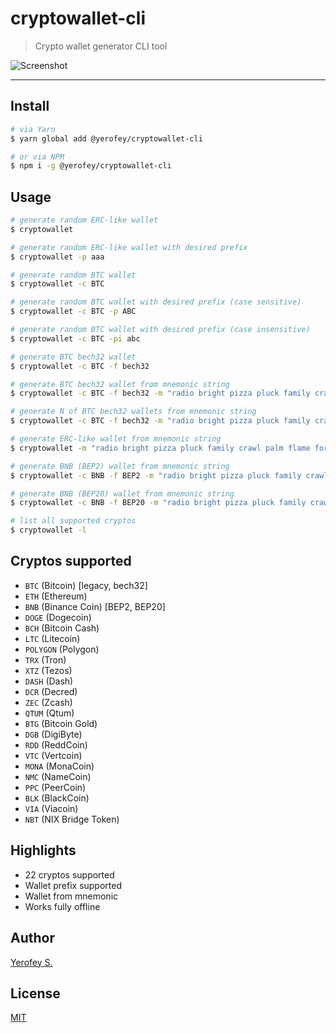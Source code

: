 # cryptowallet-cli

> Crypto wallet generator CLI tool

![Screenshot](https://i.imgur.com/Dm8VdHn.png)

---

## Install
```bash
# via Yarn
$ yarn global add @yerofey/cryptowallet-cli

# or via NPM
$ npm i -g @yerofey/cryptowallet-cli
```

## Usage
```bash
# generate random ERC-like wallet
$ cryptowallet

# generate random ERC-like wallet with desired prefix
$ cryptowallet -p aaa

# generate random BTC wallet
$ cryptowallet -c BTC

# generate random BTC wallet with desired prefix (case sensitive)
$ cryptowallet -c BTC -p ABC

# generate random BTC wallet with desired prefix (case insensitive)
$ cryptowallet -c BTC -pi abc

# generate BTC bech32 wallet
$ cryptowallet -c BTC -f bech32

# generate BTC bech32 wallet from mnemonic string
$ cryptowallet -c BTC -f bech32 -m "radio bright pizza pluck family crawl palm flame forget focus stock stadium"

# generate N of BTC bech32 wallets from mnemonic string
$ cryptowallet -c BTC -f bech32 -m "radio bright pizza pluck family crawl palm flame forget focus stock stadium" -n 10

# generate ERC-like wallet from mnemonic string
$ cryptowallet -m "radio bright pizza pluck family crawl palm flame forget focus stock stadium"

# generate BNB (BEP2) wallet from mnemonic string
$ cryptowallet -c BNB -f BEP2 -m "radio bright pizza pluck family crawl palm flame forget focus stock stadium"

# generate BNB (BEP20) wallet from mnemonic string
$ cryptowallet -c BNB -f BEP20 -m "radio bright pizza pluck family crawl palm flame forget focus stock stadium"

# list all supported cryptos
$ cryptowallet -l
```

## Cryptos supported
- `BTC` (Bitcoin) [legacy, bech32]
- `ETH` (Ethereum)
- `BNB` (Binance Coin) [BEP2, BEP20]
- `DOGE` (Dogecoin)
- `BCH` (Bitcoin Cash)
- `LTC` (Litecoin)
- `POLYGON` (Polygon)
- `TRX` (Tron) 
- `XTZ` (Tezos) 
- `DASH` (Dash) 
- `DCR` (Decred) 
- `ZEC` (Zcash) 
- `QTUM` (Qtum) 
- `BTG` (Bitcoin Gold) 
- `DGB` (DigiByte) 
- `RDD` (ReddCoin) 
- `VTC` (Vertcoin) 
- `MONA` (MonaCoin) 
- `NMC` (NameCoin) 
- `PPC` (PeerCoin) 
- `BLK` (BlackCoin) 
- `VIA` (Viacoin) 
- `NBT` (NIX Bridge Token) 

## Highlights
- 22 cryptos supported
- Wallet prefix supported
- Wallet from mnemonic
- Works fully offline

## Author
[Yerofey S.](https://github.com/yerofey)

## License
[MIT](https://github.com/yerofey/cryptowallet-cli/blob/master/LICENSE)

